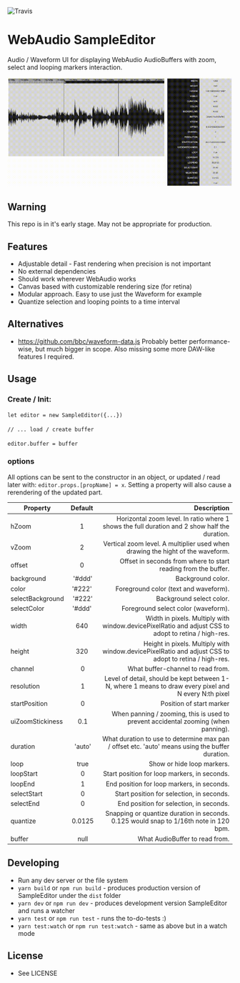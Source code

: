 ![Travis](https://travis-ci.org/rikard-io/SampleEditor.svg?branch=master)

# WebAudio SampleEditor

Audio / Waveform UI for displaying WebAudio AudioBuffers with zoom, select and looping markers interaction.

![Alt text](/screenshot.gif?raw=true "Screenshot")

## Warning

This repo is in it's early stage. May not be appropriate for production.

## Features

* Adjustable detail - Fast rendering when precision is not important
* No external dependencies
* Should work wherever WebAudio works
* Canvas based with customizable rendering size (for retina)
* Modular approach. Easy to use just the Waveform for example
* Quantize selection and looping points to a time interval

## Alternatives

* https://github.com/bbc/waveform-data.js
Probably better performance-wise, but much bigger in scope. Also missing some more DAW-like features I required.

## Usage

### Create / Init:
```
let editor = new SampleEditor({...})

// ... load / create buffer

editor.buffer = buffer
```

### options

All options can be sent to the constructor in an object, or updated / read later
with: `editor.props.[propName] = x`.
Setting a property will also cause a rerendering of the updated part.

| Property  | Default | Description |
| --------------- |:-------:|----------------------------------------:|
| hZoom             | 1       | Horizontal zoom level. In ratio where 1 shows the full duration and 2 show half the duration. |
| vZoom             | 2       | Vertical zoom level. A multiplier used when drawing the hight of the waveform.                |
| offset            | 0       | Offset in seconds from where to start reading from the buffer.                                |
| background        | '#ddd'  | Background color. |
| color             | '#222'  | Foreground color (text and waveform). |
| selectBackground  | '#222'  | Background select color. |
| selectColor       | '#ddd'  | Foreground select color (waveform). |
| width             | 640     | Width in pixels. Multiply with window.devicePixelRatio and adjust CSS to adopt to retina / high-res. |
| height            | 320     | Height in pixels. Multiply with window.devicePixelRatio and adjust CSS to adopt to retina / high-res. |
| channel           | 0       | What buffer-channel to read from. |
| resolution        | 1       | Level of detail, should be kept between 1-N, where 1 means to draw every pixel and N every N:th pixel |
| startPosition     | 0       | Position of start marker |
| uiZoomStickiness  | 0.1     | When panning / zooming, this is used to prevent accidental zooming (when panning). |
| duration          | 'auto'  | What duration to use to determine max pan / offset etc. 'auto' means using the buffer duration. |
| loop              | true    | Show or hide loop markers. |
| loopStart         | 0       | Start position for loop markers, in seconds. |
| loopEnd           | 1       | End position for loop markers, in seconds. |
| selectStart       | 0       | Start position for selection, in seconds. |
| selectEnd         | 0       | End position for selection, in seconds. |
| quantize          | 0.0125  | Snapping or quantize duration in seconds. 0.125 would snap to 1/16th note in 120 bpm. |
| buffer            | null    | What AudioBuffer to read from. |

## Developing

* Run any dev server or the file system
* `yarn build` or `npm run build` - produces production version of SampleEditor under the `dist` folder
* `yarn dev` or `npm run dev` - produces development version SampleEditor and runs a watcher
* `yarn test` or `npm run test` - runs the to-do-tests :)
* `yarn test:watch` or `npm run test:watch` - same as above but in a watch mode

## License

* See LICENSE
